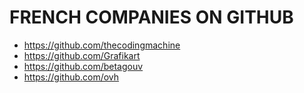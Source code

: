 # FRENCH COMPANIES ON GITHUB

- https://github.com/thecodingmachine
- https://github.com/Grafikart
- https://github.com/betagouv
- https://github.com/ovh
